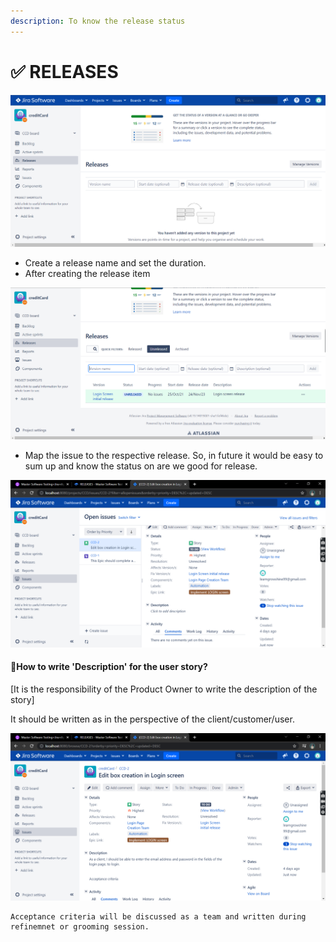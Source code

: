```yaml
---
description: To know the release status
---
```


# ✅ RELEASES

![](<.gitbook/assets/image (7).png>)

* Create a release name and set the duration.
* After creating the release item

![](<.gitbook/assets/image (29).png>)

* Map the issue to the respective release. So, in future it would be easy to sum up and know the status on are we good for release.

![](<.gitbook/assets/image (12).png>)

#### :thinking:How to write 'Description' for the user story?

\[It is the responsibility of the Product Owner to write the description of the story]

It should be written as in the perspective of the client/customer/user.&#x20;

![](<.gitbook/assets/image (3).png>)

```
Acceptance criteria will be discussed as a team and written during refinemnet or grooming session.
```

